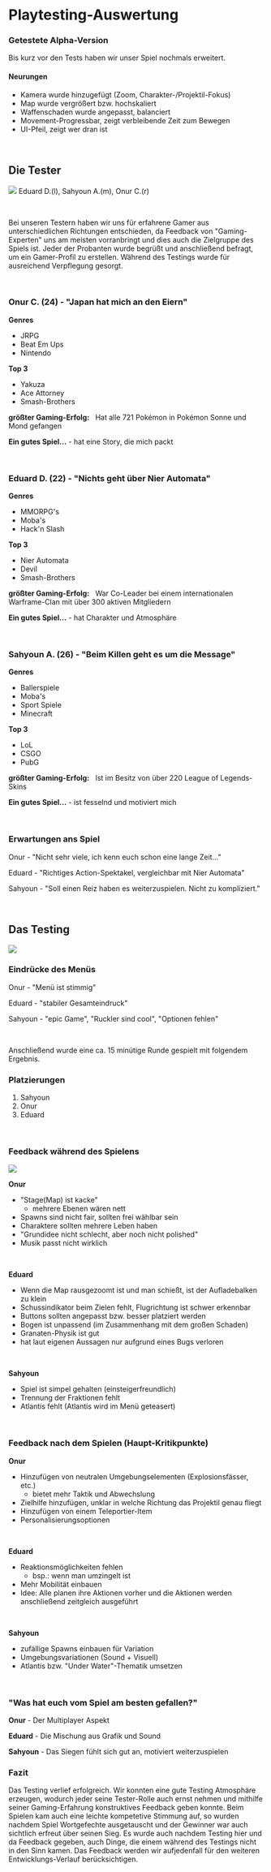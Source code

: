 # Playtesting-Auswertung

### Getestete Alpha-Version
Bis kurz vor den Tests haben wir unser Spiel nochmals erweitert.

#### Neurungen
* Kamera wurde hinzugefügt (Zoom, Charakter-/Projektil-Fokus)
* Map wurde vergrößert bzw. hochskaliert
* Waffenschaden wurde angepasst, balanciert
* Movement-Progressbar, zeigt verbleibende Zeit zum Bewegen
* UI-Pfeil, zeigt wer dran ist

&nbsp;

## Die Tester
![](./images/PlaytestingBilder/IMG_5262.JPG)
Eduard D.(l), Sahyoun A.(m), Onur C.(r)

&nbsp;

Bei unseren Testern haben wir uns für erfahrene Gamer aus unterschiedlichen Richtungen entschieden, da Feedback von "Gaming-Experten" uns am meisten vorranbringt und dies auch die Zielgruppe des Spiels ist. 
Jeder der Probanten wurde begrüßt und anschließend befragt, um ein Gamer-Profil zu erstellen. 
Während des Testings wurde für ausreichend Verpflegung gesorgt.

&nbsp;

### Onur C. (24) - "Japan hat mich an den Eiern"
__Genres__
* JRPG
* Beat Em Ups
* Nintendo

__Top 3__
* Yakuza
* Ace Attorney
* Smash-Brothers

__größter Gaming-Erfolg:__ &nbsp; Hat alle 721 Pokémon in Pokémon Sonne und Mond gefangen

__Ein gutes Spiel...__ - hat eine Story, die mich packt

 &nbsp;
 
### Eduard D. (22) -  "Nichts geht über Nier Automata"

__Genres__
* MMORPG's
* Moba's
* Hack'n Slash

__Top 3__
* Nier Automata
* Devil
* Smash-Brothers

__größter Gaming-Erfolg:__ &nbsp; War Co-Leader bei einem internationalen Warframe-Clan mit über 300 aktiven Mitgliedern

__Ein gutes Spiel...__ - hat Charakter und Atmosphäre

&nbsp;

### Sahyoun A. (26) -  "Beim Killen geht es um die Message"

__Genres__
* Ballerspiele
* Moba's
* Sport Spiele
* Minecraft

__Top 3__
* LoL
* CSGO
* PubG

__größter Gaming-Erfolg:__ &nbsp; Ist im Besitz von über 220 League of Legends-Skins

__Ein gutes Spiel...__ - ist fesselnd und motiviert mich

&nbsp;

### Erwartungen ans Spiel

Onur - "Nicht sehr viele, ich kenn euch schon eine lange Zeit..."

Eduard - "Richtiges Action-Spektakel, vergleichbar mit Nier Automata"

Sahyoun - "Soll einen Reiz haben es weiterzuspielen. Nicht zu kompliziert."

&nbsp;

## Das Testing

![](./images/PlaytestingBilder/IMG_5250.JPG)
### Eindrücke des Menüs

Onur - "Menü ist stimmig"

Eduard - "stabiler Gesamteindruck"

Sahyoun - "epic Game", "Ruckler sind cool", "Optionen fehlen"

&nbsp;

Anschließend wurde eine ca. 15 minütige Runde gespielt mit folgendem Ergebnis. 


### Platzierungen
1. Sahyoun
2. Onur
3. Eduard

&nbsp;

### Feedback während des Spielens

![](./images/PlaytestingBilder/IMG_5256.JPG)

__Onur__
* "Stage(Map) ist kacke"
	* mehrere Ebenen wären nett
* Spawns sind nicht fair, sollten frei wählbar sein
* Charaktere sollten mehrere Leben haben
* "Grundidee nicht schlecht, aber noch nicht polished"
* Musik passt nicht wirklich

&nbsp;

__Eduard__
* Wenn die Map rausgezoomt ist und man schießt, ist der Aufladebalken zu klein
* Schussindikator beim Zielen fehlt, Flugrichtung ist schwer erkennbar
* Buttons sollten angepasst bzw. besser platziert werden
* Bogen ist unpassend (im Zusammenhang mit dem großen Schaden)
* Granaten-Physik ist gut
* hat laut eigenen Aussagen nur aufgrund eines Bugs verloren

&nbsp;

__Sahyoun__
* Spiel ist simpel gehalten (einsteigerfreundlich)
* Trennung der Fraktionen fehlt
* Atlantis fehlt (Atlantis wird im Menü geteasert)

&nbsp;

### Feedback nach dem Spielen (Haupt-Kritikpunkte)
__Onur__
* Hinzufügen von neutralen Umgebungselementen (Explosionsfässer, etc.)
	* bietet mehr Taktik und Abwechslung
* Zielhilfe hinzufügen, unklar in welche Richtung das Projektil genau fliegt
* Hinzufügen von einem Teleportier-Item
* Personalisierungsoptionen

&nbsp;

__Eduard__
* Reaktionsmöglichkeiten fehlen
	* bsp.: wenn man umzingelt ist
* Mehr Mobilität einbauen
* Idee: Alle planen ihre Aktionen vorher und die Aktionen werden anschließend zeitgleich ausgeführt

&nbsp;

__Sahyoun__
* zufällige Spawns einbauen für Variation
* Umgebungsvariationen (Sound + Visuell)
* Atlantis bzw. "Under Water"-Thematik umsetzen

&nbsp;

### "Was hat euch vom Spiel am besten gefallen?"

__Onur__ - Der Multiplayer Aspekt

__Eduard__ - Die Mischung aus Grafik und Sound

__Sahyoun__ - Das Siegen fühlt sich gut an, motiviert weiterzuspielen

### Fazit
Das Testing verlief erfolgreich. Wir konnten eine gute Testing Atmosphäre erzeugen, wodurch jeder seine Tester-Rolle auch ernst nehmen und mithilfe seiner Gaming-Erfahrung konstruktives Feedback geben konnte. Beim Spielen kam auch eine leichte kompetetive Stimmung auf, so wurden nachdem Spiel Wortgefechte ausgetauscht und der Gewinner war auch sichtlich erfreut über seinen Sieg. Es wurde auch nachdem Testing hier und da Feedback gegeben, auch Dinge, die einem während des Testings nicht in den Sinn kamen. Das Feedback werden wir aufjedenfall für den weiteren Entwicklungs-Verlauf berücksichtigen.
